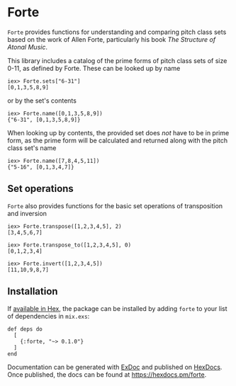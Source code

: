 # Forte

`Forte` provides functions for understanding and comparing pitch class sets
based on the work of Allen Forte, particularly his book _The Structure of
Atonal Music_.

This library includes a catalog of the prime forms of pitch class sets of size 0-11,
as defined by Forte. These can be looked up by name

    iex> Forte.sets["6-31"]
    [0,1,3,5,8,9]

or by the set's contents
  
    iex> Forte.name([0,1,3,5,8,9])
    {"6-31", [0,1,3,5,8,9]}

When looking up by contents, the provided set does _not_ have to be in prime
form, as the prime form will be calculated and returned along with the pitch
class set's name

    iex> Forte.name([7,8,4,5,11])
    {"5-16", [0,1,3,4,7]}

## Set operations

`Forte` also provides functions for the basic set operations of transposition
and inversion

    iex> Forte.transpose([1,2,3,4,5], 2)
    [3,4,5,6,7]

    iex> Forte.transpose_to([1,2,3,4,5], 0)
    [0,1,2,3,4]

    iex> Forte.invert([1,2,3,4,5])
    [11,10,9,8,7]

## Installation

If [available in Hex](https://hex.pm/docs/publish), the package can be installed
by adding `forte` to your list of dependencies in `mix.exs`:

    def deps do
      [
        {:forte, "~> 0.1.0"}
      ]
    end

Documentation can be generated with [ExDoc](https://github.com/elixir-lang/ex_doc)
and published on [HexDocs](https://hexdocs.pm). Once published, the docs can
be found at <https://hexdocs.pm/forte>.
